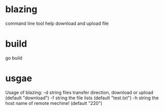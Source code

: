 # blazing
command line tool help download and upload file

# build
go build

# usgae
Usage of blazing:
  -d string
        files transfer direction, download or upload (default "download")
  -f string
        the file lists (default "test.txt")
  -h string
        the host name of remote mechine! (default "220")
